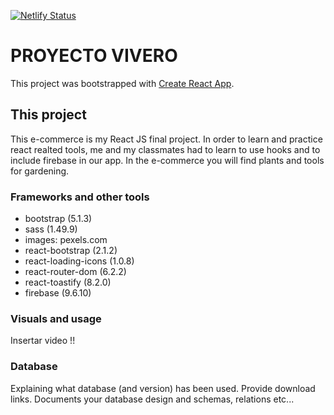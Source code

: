 [![Netlify Status](https://api.netlify.com/api/v1/badges/758356a1-0742-4815-80f6-26ab9f44cb8a/deploy-status)](https://app.netlify.com/sites/quiet-stroopwafel-40c823/deploys)

# PROYECTO VIVERO

This project was bootstrapped with [Create React App](https://github.com/facebook/create-react-app).

## This project

This e-commerce is my React JS final project. In order to learn and practice react realted tools, me and my classmates had to learn to use hooks and to include firebase in our app.
In the e-commerce you will find plants and tools for gardening.



### Frameworks and other tools

* bootstrap (5.1.3)
* sass (1.49.9)
* images: pexels.com
* react-bootstrap (2.1.2)
* react-loading-icons (1.0.8)
* react-router-dom (6.2.2)
* react-toastify (8.2.0)
* firebase (9.6.10)

### Visuals and usage

Insertar video !!

### Database
Explaining what database (and version) has been used. Provide download links. Documents your database design and schemas, relations etc...



